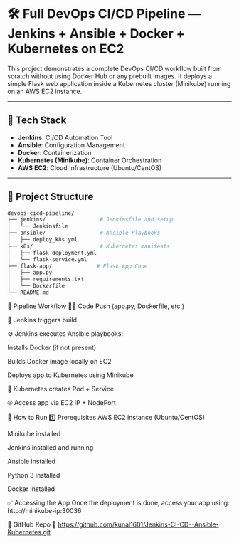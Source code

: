 # 🛠️ Full DevOps CI/CD Pipeline — Jenkins + Ansible + Docker + Kubernetes on EC2

This project demonstrates a complete DevOps CI/CD workflow built from scratch without using Docker Hub or any prebuilt images. It deploys a simple Flask web application inside a Kubernetes cluster (Minikube) running on an AWS EC2 instance.

---

## 🔧 Tech Stack

- **Jenkins**: CI/CD Automation Tool
- **Ansible**: Configuration Management
- **Docker**: Containerization
- **Kubernetes (Minikube)**: Container Orchestration
- **AWS EC2**: Cloud Infrastructure (Ubuntu/CentOS)

---

## 📁 Project Structure

```bash
devops-cicd-pipeline/
├── jenkins/                 # Jenkinsfile and setup
│   └── Jenkinsfile
├── ansible/                 # Ansible Playbooks
│   ├── deploy_k8s.yml
├── k8s/                     # Kubernetes manifests
│   ├── flask-deployment.yml
│   └── flask-service.yml
├── flask-app/              # Flask App Code
│   ├── app.py
│   ├── requirements.txt
│   └── Dockerfile
└── README.md
``` 

🚀 Pipeline Workflow
👨‍💻 Code Push (app.py, Dockerfile, etc.)

🔧 Jenkins triggers build

⚙️ Jenkins executes Ansible playbooks:

Installs Docker (if not present)

Builds Docker image locally on EC2

Deploys app to Kubernetes using Minikube

🧱 Kubernetes creates Pod + Service

🌐 Access app via EC2 IP + NodePort

🧪 How to Run
1️⃣ Prerequisites
AWS EC2 instance (Ubuntu/CentOS)

Minikube installed

Jenkins installed and running

Ansible installed

Python 3 installed

Docker installed

✅ Accessing the App
Once the deployment is done, access your app using:
http://minikube-ip:30036

📎 GitHub Repo
🔗 https://github.com/kunal1601/Jenkins-CI-CD--Ansible-Kubernetes.git


